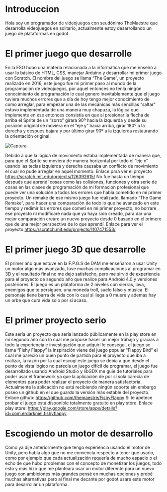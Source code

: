 # Introduccion

Hola soy un programador de videojuegos con seudónimo TheMaestre que desarrolla videojuegos en solitario, actualmente estoy desarrollando un juego de plataformas en godot

# El primer juego que desarrolle

En la ESO hubo una materia relacionada a la informática que me enseñó a usar lo básico de HTML,
CSS, manejar Arduino y desarrollar mi primer juego con Scratch.
El nombre del juego se llama “The Game”, un proyecto realizado en 2016, este juego fue mi primer
paso al mundo de la programación de videojuegos, por aquel entonces no tenía ningún
conocimiento de programación lo cual genero inevitablemente que el juego tuviera muchos errores
que a día de hoy tengo mejor conocimiento de como arreglar, para empezar una de las mecánicas
más sencillas “saltar” estuvo implementada de una manera muy chapuza, la lógica que implemente
en ese entonces consistía en que al presionar la flecha de arriba el Sprite de un “zorro” girara 90º
hacia la izquierda y desde su posición original se moviera en el “eje y” hacia arriba, girar 180º a la
derecha y después bajara y por último girar 90º a la izquierda restaurando la orientación original.

![Captura](https://github.com/user-attachments/assets/70509adc-7dbf-4268-8226-3841a996d64f)

Debido a que la lógica de movimiento estaba implementada de manera que, para que el Sprite se
moviera de manera horizontal por todo el “eje x” usando las teclas izquierda y derecha causaba un
conflicto de movimiento el cual no pude arreglar en aquel momento.
Enlace para ver el proyecto https://scratch.mit.edu/projects/126392615/
No fue hasta un tiempo después que aprendí cosas como las colisiones, funciones y otra serie de
cosas en las clases de programación de mi formación profesional que puede ver una solución a todos
los errores que había cometido en mi primer proyecto.
Un remake de ese mismo juego fue realizado, llamado “The Game Remake”, para hacer una
comparación de todo lo que he avanzado en este tiempo y redimir los errores que cometí en mi
primer proyecto, no borrare ese proyecto ni modificare nada que ya haya sido creado, para dar una
mejor comparación creare un nuevo proyecto desde 0 basado en el primero que de una mejor
perspectiva de lo que aprendí.
Enlace para ver el proyecto https://scratch.mit.edu/projects/1107471553/

# El primer juego 3D que desarrolle

El primer año que estuve en la F.P.G.S de DAM me enseñaron a usar Unity un motor algo más
avanzado, tuve muchas complicaciones al programar en 3D y el resultado final no me dejo satisfecho,
pero me sirvió de experiencia para el proyecto de segundo año que realice para Android 4.0 y
versiones posteriores. El juego es un plataforma de 2 niveles con sierras, lava, enemigos que te
persiguen, una moneda troll, suelo falso y música. El personaje tiene barra de vida con lo cual si llega
a 0 muere y además hay un orbe que cura vida solo por si acaso.

# El primer proyecto serio

Este sería un proyecto que sería lanzado públicamente en la play store en mi segundo año con lo cual
me propuse hacer un mejor trabajo y gracias a todo la experiencia e investigación que adquirí lo
conseguí, el juego se llama “Fishy Flappy” la inspiración viene del juego popular “Flappy Bird” el cual
me pareció un buen punto de partida para el proyecto que iba a realizar, la razón por la cual escogí
este juego se debía a que desde el punto de vista lógico no parecía un juego difícil de programar, el
juego fue desarrollado usando Android Studio y libGDX me guie de tutoriales para poder usar el
framework ya que la aplicación de por sí sola carecía de elementos para poder realizar el proyecto de
manera satisfactoria. Actualmente la aplicación no está recibiendo ningún soporte sin embargo
poseo un github en el que guardo la versión más estable del proyecto.
Enlace github: https://github.com/themaestre/FishyFlappy
Si te apetece probar el juego está disponible totalmente gratuito en play store.
Enlace play store: https://play.google.com/store/apps/details?id=com.erdarkniel.fishyflappy

# Escogiendo un motor de desarrollo

Como ya dije anteriormente que tengo experiencia usando el motor de Unity, pero había algo que no
me convencía respecto a tener que usarlo, como por ejemplo que cada actualización requería de
mucho espacio o el echo de que hubo problemas con el concepto de monetizar los juegos, todo esto
y más hizo que me planteara usar un motor diferente para un nuevo juego con ambiciones más
grandes pensé en muchas opciones y probé muchas alternativas pero al final me decante por godot
usare este motor para desarrollar un plataforma.




